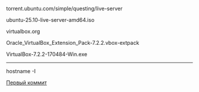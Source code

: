 torrent.ubuntu.com/simple/questing/live-server

ubuntu-25.10-live-server-amd64.iso

virtualbox.org

Oracle_VirtualBox_Extension_Pack-7.2.2.vbox-extpack

VirtualBox-7.2.2-170484-Win.exe

- - -

hostname -I

[Первый коммит](git)